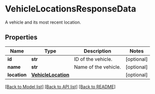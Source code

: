 # VehicleLocationsResponseData

A vehicle and its most recent location.
## Properties
Name | Type | Description | Notes
------------ | ------------- | ------------- | -------------
**id** | **str** | ID of the vehicle. | [optional] 
**name** | **str** | Name of the vehicle. | [optional] 
**location** | [**VehicleLocation**](VehicleLocation.md) |  | [optional] 

[[Back to Model list]](../README.md#documentation-for-models) [[Back to API list]](../README.md#documentation-for-api-endpoints) [[Back to README]](../README.md)


